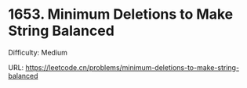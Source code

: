 # 1653. Minimum Deletions to Make String Balanced

Difficulty: Medium

URL: https://leetcode.cn/problems/minimum-deletions-to-make-string-balanced

